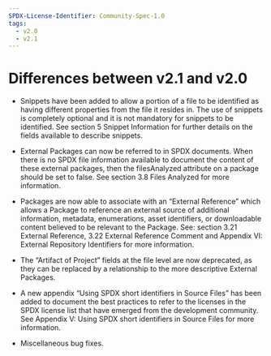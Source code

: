 ```yaml
---
SPDX-License-Identifier: Community-Spec-1.0
tags:
  - v2.0
  - v2.1
---
```


# Differences between v2.1 and v2.0

- Snippets have been added to allow a portion of a file to be identified as
  having different properties from the file it resides in.
  The use of snippets is completely optional and it is not mandatory for
  snippets to be identified. See section 5 Snippet Information for further
  details on the fields available to describe snippets.

- External Packages can now be referred to in SPDX documents.
  When there is no SPDX file information available to document the content of
  these external packages, then the filesAnalyzed attribute on a package should
  be set to false. See section 3.8 Files Analyzed for more information.

- Packages are now able to associate with an “External Reference” which allows
  a Package to reference an external source of additional information,
  metadata, enumerations, asset identifiers, or downloadable content believed
  to be relevant to the Package.
  See: section 3.21  External Reference, 3.22 External Reference Comment and
  Appendix VI:  External Repository Identifiers for more information.

- The “Artifact of Project” fields at the file level are now deprecated,
  as they can be replaced by a relationship to the more descriptive
  External Packages.

- A new appendix “Using SPDX short identifiers in Source Files” has been added
  to document the best practices to refer to the licenses in the SPDX license
  list that have emerged from the development community.
  See Appendix V: Using SPDX short identifiers in Source Files for more
  information.

- Miscellaneous bug fixes.
